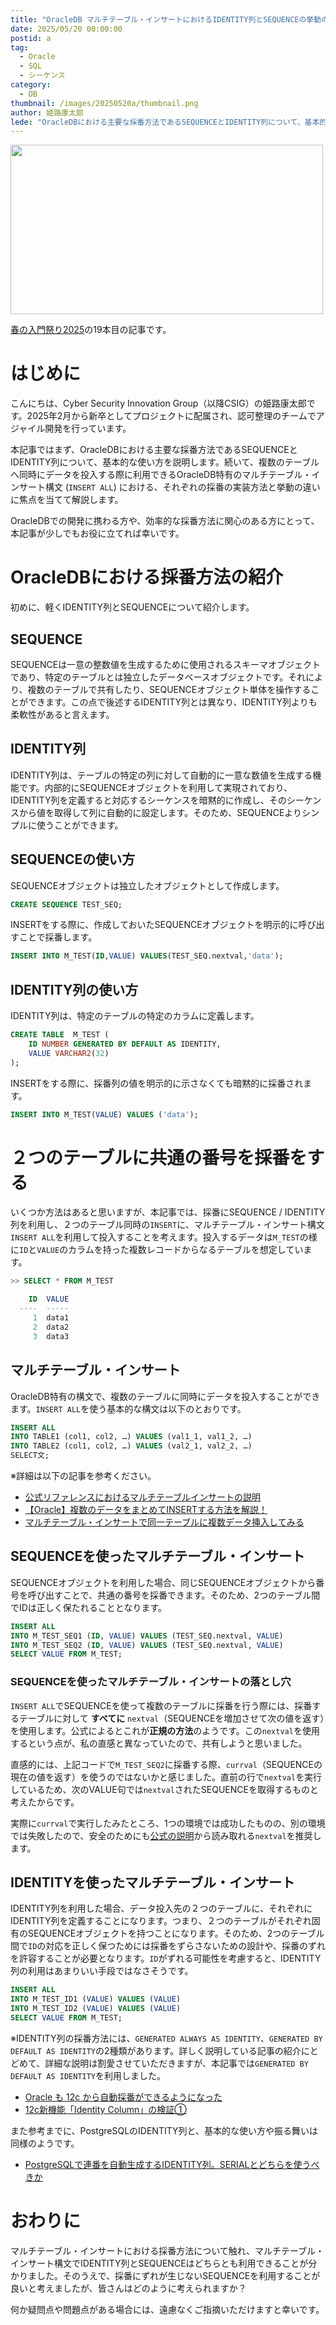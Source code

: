 ```yaml
---
title: "OracleDB マルチテーブル・インサートにおけるIDENTITY列とSEQUENCEの挙動の違い"
date: 2025/05/20 00:00:00
postid: a
tag:
  - Oracle
  - SQL
  - シーケンス
category:
  - DB
thumbnail: /images/20250520a/thumbnail.png
author: 姫路康太郎
lede: "OracleDBにおける主要な採番方法であるSEQUENCEとIDENTITY列について、基本的な使い方を説明します。続いて、複数のテーブルへ同時にデータを投入する際に利用できるOracleDB特有のマルチテーブル・インサート構文における、それぞれの採番の実装方法と挙動の違いに焦点を当てて解説します"
---
```


<img src="/images/20250520a/oracle-database-logo.png" alt="" width="500" height="271">

[春の入門祭り2025](/articles/20250413a/)の19本目の記事です。

# はじめに

こんにちは、Cyber Security Innovation Group（以降CSIG）の姫路康太郎です。2025年2月から新卒としてプロジェクトに配属され、認可整理のチームでアジャイル開発を行っています。

本記事ではまず、OracleDBにおける主要な採番方法であるSEQUENCEとIDENTITY列について、基本的な使い方を説明します。続いて、複数のテーブルへ同時にデータを投入する際に利用できるOracleDB特有のマルチテーブル・インサート構文 (`INSERT ALL`) における、それぞれの採番の実装方法と挙動の違いに焦点を当てて解説します。

OracleDBでの開発に携わる方や、効率的な採番方法に関心のある方にとって、本記事が少しでもお役に立てれば幸いです。

# OracleDBにおける採番方法の紹介

初めに、軽くIDENTITY列とSEQUENCEについて紹介します。

## SEQUENCE

SEQUENCEは一意の整数値を生成するために使用されるスキーマオブジェクトであり、特定のテーブルとは独立したデータベースオブジェクトです。それにより、複数のテーブルで共有したり、SEQUENCEオブジェクト単体を操作することができます。この点で後述するIDENTITY列とは異なり、IDENTITY列よりも柔軟性があると言えます。

## IDENTITY列

IDENTITY列は、テーブルの特定の列に対して自動的に一意な数値を生成する機能です。内部的にSEQUENCEオブジェクトを利用して実現されており、IDENTITY列を定義すると対応するシーケンスを暗黙的に作成し、そのシーケンスから値を取得して列に自動的に設定します。そのため、SEQUENCEよりシンプルに使うことができます。

## SEQUENCEの使い方

SEQUENCEオブジェクトは独立したオブジェクトとして作成します。

```sql
CREATE SEQUENCE TEST_SEQ;
```

INSERTをする際に、作成しておいたSEQUENCEオブジェクトを明示的に呼び出すことで採番します。

```sql
INSERT INTO M_TEST(ID,VALUE) VALUES(TEST_SEQ.nextval,'data');
```

## IDENTITY列の使い方

IDENTITY列は、特定のテーブルの特定のカラムに定義します。

```sql
CREATE TABLE  M_TEST (
    ID NUMBER GENERATED BY DEFAULT AS IDENTITY,
    VALUE VARCHAR2(32)
);
```

INSERTをする際に、採番列の値を明示的に示さなくても暗黙的に採番されます。

```sql
INSERT INTO M_TEST(VALUE) VALUES ('data');
```

# ２つのテーブルに共通の番号を採番をする

いくつか方法はあると思いますが、本記事では、採番にSEQUENCE / IDENTITY列を利用し、２つのテーブル同時の`INSERT`に、マルチテーブル・インサート構文`INSERT ALL`を利用して投入することを考えます。投入するデータは`M_TEST`の様に`ID`と`VALUE`のカラムを持った複数レコードからなるテーブルを想定しています。

```sql
>> SELECT * FROM M_TEST

    ID  VALUE
  ----  -----
     1  data1
     2  data2
     3  data3
```

## マルチテーブル・インサート

OracleDB特有の構文で、複数のテーブルに同時にデータを投入することができます。`INSERT ALL`を使う基本的な構文は以下のとおりです。

```sql
INSERT ALL
INTO TABLE1 (col1, col2, …) VALUES (val1_1, val1_2, …)
INTO TABLE2 (col1, col2, …) VALUES (val2_1, val2_2, …)
SELECT文;
```

※詳細は以下の記事を参考ください。

- [公式リファレンスにおけるマルチテーブルインサートの説明](https://docs.oracle.com/cd/F82042_01/sqlrf/INSERT.html#:~:text=%E3%81%A6%E3%81%8F%E3%81%A0%E3%81%95%E3%81%84%E3%80%82-,multi_table_insert,-%E3%83%9E%E3%83%AB%E3%83%81%E3%83%86%E3%83%BC%E3%83%96%E3%83%AB%E3%83%BB%E3%82%A4%E3%83%B3%E3%82%B5%E3%83%BC%E3%83%88)
- [【Oracle】複数のデータをまとめてINSERTする方法を解説！](https://nankurunikki.com/%E3%83%87%E3%83%BC%E3%82%BF%E3%83%99%E3%83%BC%E3%82%B9/oracle/884/)
- [マルチテーブル・インサートで同一テーブルに複数データ挿入してみる](https://kagamihoge.hatenablog.com/entry/20130330/1364618946)

## SEQUENCEを使ったマルチテーブル・インサート

SEQUENCEオブジェクトを利用した場合、同じSEQUENCEオブジェクトから番号を呼び出すことで、共通の番号を採番できます。そのため、2つのテーブル間でIDは正しく保たれることとなります。

```sql
INSERT ALL
INTO M_TEST_SEQ1 (ID, VALUE) VALUES (TEST_SEQ.nextval, VALUE)
INTO M_TEST_SEQ2 (ID, VALUE) VALUES (TEST_SEQ.nextval, VALUE)
SELECT VALUE FROM M_TEST;
```

### SEQUENCEを使ったマルチテーブル・インサートの落とし穴

`INSERT ALL`でSEQUENCEを使って複数のテーブルに採番を行う際には、採番するテーブルに対して **すべてに** `nextval`（SEQUENCEを増加させて次の値を返す）を使用します。公式によるとこれが**正規の方法**のようです。この`nextval`を使用するという点が、私の直感と異なっていたので、共有しようと思いました。

直感的には、上記コードで`M_TEST_SEQ2`に採番する際、`currval`（SEQUENCEの現在の値を返す）を使うのではないかと感じました。直前の行で`nextval`を実行しているため、次のVALUE句では`nextval`されたSEQUENCEを取得するものと考えたからです。

実際に`currval`で実行したみたところ、1つの環境では成功したものの、別の環境では失敗したので、安全のためにも[公式の説明](https://docs.oracle.com/cd/E16338_01/server.112/b56299/pseudocolumns002.htm#:~:text=%E3%81%8C%E3%81%82%E3%82%8A%E3%81%BE%E3%81%99%E3%80%82-,%E9%A0%86%E5%BA%8F%E5%80%A4%E3%81%AE%E4%BD%BF%E7%94%A8%E6%96%B9%E6%B3%95,-%E9%A0%86%E5%BA%8F%E3%82%92%E4%BD%9C%E6%88%90)から読み取れる`nextval`を推奨します。

## IDENTITYを使ったマルチテーブル・インサート

IDENTITY列を利用した場合、データ投入先の２つのテーブルに、それぞれにIDENTITY列を定義することになります。つまり、２つのテーブルがそれぞれ固有のSEQUENCEオブジェクトを持つことになります。そのため、2つのテーブル間で`ID`の対応を正しく保つためには採番をずらさないための設計や、採番のずれを許容することが必要となります。`ID`がずれる可能性を考慮すると、IDENTITY列の利用はあまりいい手段ではなさそうです。

```sql
INSERT ALL
INTO M_TEST_ID1 (VALUE) VALUES (VALUE)
INTO M_TEST_ID2 (VALUE) VALUES (VALUE)
SELECT VALUE FROM M_TEST;
```

※IDENTITY列の採番方法には、`GENERATED ALWAYS AS IDENTITY`、`GENERATED BY DEFAULT AS IDENTITY`の2種類があります。詳しく説明している記事の紹介にとどめて、詳細な説明は割愛させていただきますが、本記事では`GENERATED BY DEFAULT AS IDENTITY`を利用しました。

- [Oracle も 12c から自動採番ができるようになった](https://www.bnote.net/oracle/generated_identity.html)
- [12c新機能「Identity Column」の検証①](http://onefact.jp/wp/2015/03/29/12c%E6%96%B0%E6%A9%9F%E8%83%BD%E3%80%8Cidentity-column%E3%80%8D%E3%81%AE%E6%A4%9C%E8%A8%BC%E2%91%A0/)

また参考までに、PostgreSQLのIDENTITY列と、基本的な使い方や振る舞いは同様のようです。

- [PostgreSQLで連番を自動生成するIDENTITY列。SERIALとどちらを使うべきか](/articles/20241113a/)

# おわりに

マルチテーブル・インサートにおける採番方法について触れ、マルチテーブル・インサート構文でIDENTITY列とSEQUENCEはどちらとも利用できることが分かりました。そのうえで、採番にずれが生じないSEQUENCEを利用することが良いと考えましたが、皆さんはどのように考えられますか？

何か疑問点や問題点がある場合には、遠慮なくご指摘いただけますと幸いです。
